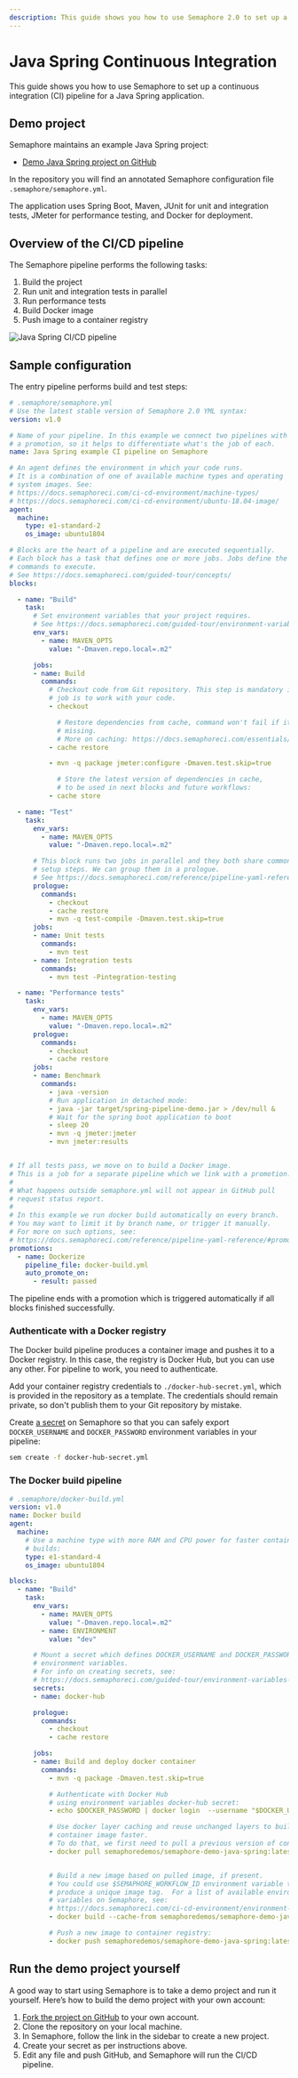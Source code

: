 ```yaml
---
description: This guide shows you how to use Semaphore 2.0 to set up a continuous integration (CI) pipeline for a Java Spring application.
---
```


# Java Spring Continuous Integration

This guide shows you how to use Semaphore to set up a continuous integration
(CI) pipeline for a Java Spring application.

## Demo project

Semaphore maintains an example Java Spring project:

- [Demo Java Spring project on GitHub][demo-project]

In the repository you will find an annotated Semaphore configuration file
`.semaphore/semaphore.yml`.

The application uses Spring Boot, Maven, JUnit for unit and integration tests,
JMeter for performance testing, and Docker for deployment.

## Overview of the CI/CD pipeline

The Semaphore pipeline performs the following tasks:

1. Build the project
2. Run unit and integration tests in parallel
3. Run performance tests
4. Build Docker image
5. Push image to a container registry

![Java Spring CI/CD pipeline](https://github.com/semaphoreci-demos/semaphore-demo-java-spring/raw/master/assets/pipeline-result.png)

## Sample configuration

The entry pipeline performs build and test steps:

``` yaml
# .semaphore/semaphore.yml
# Use the latest stable version of Semaphore 2.0 YML syntax:
version: v1.0

# Name of your pipeline. In this example we connect two pipelines with
# a promotion, so it helps to differentiate what's the job of each.
name: Java Spring example CI pipeline on Semaphore

# An agent defines the environment in which your code runs.
# It is a combination of one of available machine types and operating
# system images. See:
# https://docs.semaphoreci.com/ci-cd-environment/machine-types/
# https://docs.semaphoreci.com/ci-cd-environment/ubuntu-18.04-image/
agent:
  machine:
    type: e1-standard-2
    os_image: ubuntu1804

# Blocks are the heart of a pipeline and are executed sequentially.
# Each block has a task that defines one or more jobs. Jobs define the
# commands to execute.
# See https://docs.semaphoreci.com/guided-tour/concepts/
blocks:

  - name: "Build"
    task:
      # Set environment variables that your project requires.
      # See https://docs.semaphoreci.com/guided-tour/environment-variables-and-secrets/
      env_vars:
        - name: MAVEN_OPTS
          value: "-Dmaven.repo.local=.m2"

      jobs:
      - name: Build
        commands:
          # Checkout code from Git repository. This step is mandatory if the
          # job is to work with your code.
          - checkout

            # Restore dependencies from cache, command won't fail if it's
            # missing.
            # More on caching: https://docs.semaphoreci.com/essentials/caching-dependencies-and-directories/
          - cache restore

          - mvn -q package jmeter:configure -Dmaven.test.skip=true

            # Store the latest version of dependencies in cache,
            # to be used in next blocks and future workflows:
          - cache store

  - name: "Test"
    task:
      env_vars:
        - name: MAVEN_OPTS
          value: "-Dmaven.repo.local=.m2"

      # This block runs two jobs in parallel and they both share common
      # setup steps. We can group them in a prologue.
      # See https://docs.semaphoreci.com/reference/pipeline-yaml-reference/#prologue
      prologue:
        commands:
          - checkout
          - cache restore
          - mvn -q test-compile -Dmaven.test.skip=true
      jobs:
      - name: Unit tests
        commands:
          - mvn test
      - name: Integration tests
        commands:
          - mvn test -Pintegration-testing

  - name: "Performance tests"
    task:
      env_vars:
        - name: MAVEN_OPTS
          value: "-Dmaven.repo.local=.m2"
      prologue:
        commands:
          - checkout
          - cache restore
      jobs:
      - name: Benchmark
        commands:
          - java -version
          # Run application in detached mode:
          - java -jar target/spring-pipeline-demo.jar > /dev/null &
          # Wait for the spring boot application to boot
          - sleep 20
          - mvn -q jmeter:jmeter
          - mvn jmeter:results


# If all tests pass, we move on to build a Docker image.
# This is a job for a separate pipeline which we link with a promotion.
#
# What happens outside semaphore.yml will not appear in GitHub pull
# request status report.
#
# In this example we run docker build automatically on every branch.
# You may want to limit it by branch name, or trigger it manually.
# For more on such options, see:
# https://docs.semaphoreci.com/reference/pipeline-yaml-reference/#promotions
promotions:
  - name: Dockerize
    pipeline_file: docker-build.yml
    auto_promote_on:
      - result: passed
```

The pipeline ends with a promotion which is triggered automatically if all
blocks finished successfully.

### Authenticate with a Docker registry

The Docker build pipeline produces a container image and pushes it to a
Docker registry. In this case, the registry is Docker Hub, but you can use any
other. For pipeline to work, you need to authenticate.

Add your container registry credentials to `./docker-hub-secret.yml`, which is
provided in the repository as a template.  The credentials should remain
private, so don't publish them to your Git repository by mistake.

Create [a secret][secrets-guide] on Semaphore so that you can safely export
`DOCKER_USERNAME` and `DOCKER_PASSWORD` environment variables in your pipeline:

``` bash
sem create -f docker-hub-secret.yml
```

### The Docker build pipeline

``` yaml
# .semaphore/docker-build.yml
version: v1.0
name: Docker build
agent:
  machine:
    # Use a machine type with more RAM and CPU power for faster container
    # builds:
    type: e1-standard-4
    os_image: ubuntu1804

blocks:
  - name: "Build"
    task:
      env_vars:
        - name: MAVEN_OPTS
          value: "-Dmaven.repo.local=.m2"
        - name: ENVIRONMENT
          value: "dev"

      # Mount a secret which defines DOCKER_USERNAME and DOCKER_PASSWORD
      # environment variables.
      # For info on creating secrets, see:
      # https://docs.semaphoreci.com/guided-tour/environment-variables-and-secrets/
      secrets:
      - name: docker-hub

      prologue:
        commands:
          - checkout
          - cache restore

      jobs:
      - name: Build and deploy docker container
        commands:
          - mvn -q package -Dmaven.test.skip=true

          # Authenticate with Docker Hub
          # using environment variables docker-hub secret:
          - echo $DOCKER_PASSWORD | docker login  --username "$DOCKER_USERNAME" --password-stdin

          # Use docker layer caching and reuse unchanged layers to build a new
          # container image faster.
          # To do that, we first need to pull a previous version of container:
          - docker pull semaphoredemos/semaphore-demo-java-spring:latest || true


          # Build a new image based on pulled image, if present.
          # You could use $SEMAPHORE_WORKFLOW_ID environment variable to
          # produce a unique image tag.  For a list of available environment
          # variables on Semaphore, see:
          # https://docs.semaphoreci.com/ci-cd-environment/environment-variables/
          - docker build --cache-from semaphoredemos/semaphore-demo-java-spring:latest --build-arg ENVIRONMENT="${ENVIRONMENT}" -t semaphoredemos/semaphore-demo-java-spring:latest .

          # Push a new image to container registry:
          - docker push semaphoredemos/semaphore-demo-java-spring:latest
```

## Run the demo project yourself

A good way to start using Semaphore is to take a demo project and run it
yourself. Here’s how to build the demo project with your own account:

1. [Fork the project on GitHub][demo-project] to your own account.
2. Clone the repository on your local machine.
3. In Semaphore, follow the link in the sidebar to create a new project.
4. Create your secret as per instructions above.
5. Edit any file and push GitHub, and Semaphore will run the CI/CD pipeline.

[demo-project]: https://github.com/semaphoreci-demos/semaphore-demo-java-spring
[secrets-guide]: https://docs.semaphoreci.com/guided-tour/environment-variables-and-secrets/
